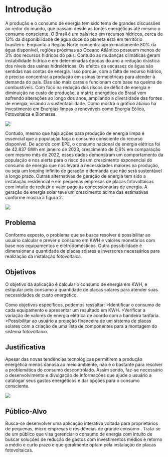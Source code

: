 # Introdução

A produção e o consumo de energia tem sido tema de grandes discussões ao redor do mundo, que passam desde as fontes energéticas até mesmo o consumo consciente. 
O Brasil é um país rico  em recursos hídricos, cerca de 12% da disponibilidade de água doce do planeta está em território brasileiro. Enquanto a Região Norte concentra aproximadamente 80% da água disponível, regiões próximas ao Oceano Atlântico possuem menos de 3% dos recursos hídricos do país. Contudo  as mudanças climáticas geram  instabilidade hídrica e em determinadas épocas do ano a redução drástica dos níveis das usinas hidrelétricas.
Os efeitos da escassez de água são sentidas nas contas de energia. Isso porque, com a falta de recurso hídrico, é preciso concentrar a produção em usinas termelétricas para atender à demanda do país. Elas são mais caras e funcionam com base na queima de combustíveis. 
Com foco na redução dos riscos de déficit de energia e diminuição no custo de produção,  a matriz energética do Brasil vem sofrendo alterações ao longo dos anos, ampliando a diversidade das fontes de energia, visando a sustentabilidade. Como mostra o gráfico abaixo há investimento em Energias limpas e renováveis como Energia Eólica, Fotovoltaica e Biomassa.

<img src="https://github.com/ICEI-PUC-Minas-PMV-ADS/pmv-ads-2023-1-e2-proj-int-t4-pmv-ads-2023-1-e2-proj-int-t4-g2/blob/main/docs/img/figura1.png">

Contudo, mesmo que haja ações para produção de energia limpa é essencial que a população faça o consumo consciente do recurso disponível. De acordo com EPE, o consumo nacional de energia elétrica foi de 42.837 GWh em janeiro de 2023, crescimento de 0,6% em comparação com mesmo mês de 2022, esses dados demonstram um comportamento da população e nos alerta para o risco de um crescimento exponencial do consumo de energia que nos levará a necessidades maiores na produção, ou seja um looping infinito de geração e demanda que não será sustentável a longo prazo.
Outras alternativas de geração de energia tem sido a instalação residencial e em  pequenas empresas de placas fotovoltaicas com intuito de reduzir o valor pago às concessionárias de energia. A geração de energia solar teve um crescimento acima das estimativas conforme mostra a figura 2.

<img src="https://github.com/ICEI-PUC-Minas-PMV-ADS/pmv-ads-2023-1-e2-proj-int-t4-pmv-ads-2023-1-e2-proj-int-t4-g2/blob/main/docs/img/figura2.jpeg">

## Problema
Conforme exposto, o problema que se busca resolver é possibilitar ao usuário calcular e prever o consumo em KWH e valores monetários com base nos equipamentos e eletrodomésticos. Outra possibilidade é dimensionar a quantidade de placas solares e inversores necessários para realização da instalação fotovoltaica.

## Objetivos

O objetivo da aplicação é calcular o consumo de energia em KWH, e estipular pelo consumo a quantidade de placas solares para atender suas necessidades de custo energético.

Como objetivos específicos, podemos ressaltar:
     >Identificar o consumo de cada equipamento e apresentar um resultado em KWH.
     >Verificar a variação de valores de energia elétrica de acordo com  a bandeira tarifária.
     >Possibilitar ao usuário a projeção financeira de um sistema de placas solares com a criação de uma lista de componentes para a montagem do sistema fotovoltaico.


## Justificativa

Apesar das novas tendências tecnológicas permitirem a produção energética menos danosa ao meio ambiente, não é o bastante para resolver a problemática do consumo descontrolado. Assim sendo, faz-se necessário o desenvolvimento e divulgação de informações que ajude o usuário a catalogar seus gastos energéticos e dar opções para o consumo consciente.

<img src="https://github.com/ICEI-PUC-Minas-PMV-ADS/pmv-ads-2023-1-e2-proj-int-t4-pmv-ads-2023-1-e2-proj-int-t4-g2/blob/main/docs/img/figura3.jpeg">

## Público-Alvo

Busca-se desenvolver uma aplicação interativa voltada para proprietários de pequenas, micro empresas e residências de grande consumo . Trata-se de um público que visa gerenciar o consumo de energia com intuito de buscar soluções de redução de gastos com investimentos médios e retorno a médio e curto prazo e que geralmente optam pela instalação de placas fotovoltaicas.
